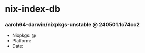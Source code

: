 # nix-index-db
### aarch64-darwin/nixpkgs-unstable @ 240501.1c74cc2
- Nixpkgs: @[](https://github.com/NixOS/nixpkgs/commit/1c74cc292b61614e74c1cf0d372f79d57fb4936b)
- Platform: 
- Date: 
